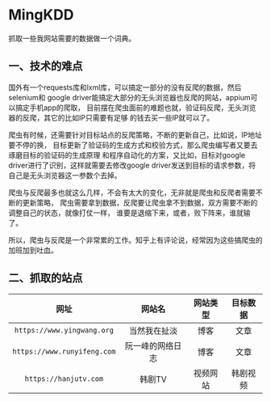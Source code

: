 # MingKDD

抓取一些我网站需要的数据做一个词典。

## 一、技术的难点

国外有一个requests库和lxml库，可以搞定一部分的没有反爬的数据，然后selenium和
google driver能搞定大部分的无头浏览器也反爬的网站，appium可以搞定手机app的爬取，
目前摆在爬虫面前的难题也就，验证码反爬，无头浏览器的反爬，其它的比如IP只需要有足够
的钱去买一些IP就可以了。

爬虫有时候，还需要针对目标站点的反爬策略，不断的更新自己，比如说，IP地址要不停的换，
目标更新了验证码的生成方式和校验方式，那么爬虫编写者又要去琢磨目标的验证码的生成原理
和程序自动化的方案，又比如，目标对google driver进行了识别，这样就需要去修改google
driver发送到目标的请求参数，将自己是无头浏览器这一参数个去掉。

爬虫与反爬最多也就这么几样，不会有太大的变化，无非就是爬虫和反爬者需要不断的更新策略，
爬虫需要拿到数据，反爬要让爬虫拿不到数据，双方需要不断的调整自己的状态，就像打仗一样，
谁要是退缩下来，或者，败下阵来，谁就输了。

所以，爬虫与反爬是一个非常累的工作。知乎上有评论说，经常因为这些搞爬虫的加班加到吐血。

## 二、抓取的站点

网址 | 网站名 | 网站类型 | 目标数据
:-: | :-: | :-: | :-:
`https://www.yingwang.org` | 当然我在扯淡 | 博客 | 文章
`https://www.runyifeng.com` | 阮一峰的网络日志 | 博客 | 文章
`https://hanjutv.com` | 韩剧TV | 视频网站 | 韩剧视频